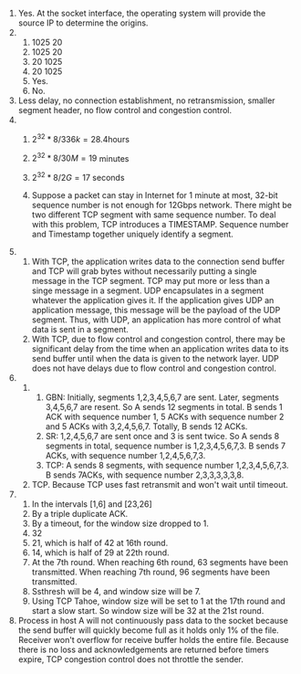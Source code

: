 1. Yes. At the socket interface, the operating system will provide the source IP to determine the origins.
2. 1. 1025 20
   2. 1025 20
   3. 20 1025
   4. 20 1025
   5. Yes.
   6. No.
3. Less delay, no connection establishment,  no retransmission, smaller segment header, no flow control and congestion control.
4. 1. $2^{32}*8/336k=28.4$hours

   2. $2^{32}*8/30M=19$ minutes

   3.  $2^{32}*8/2G=17$ seconds

   4. Suppose a packet can stay in Internet for 1 minute at most, 32-bit sequence number is not enough for 12Gbps network. There might be two different TCP segment with same sequence number. To deal with this problem, TCP introduces a TIMESTAMP. Sequence number and Timestamp together uniquely identify a segment.
5. 1. With TCP, the application writes data to the connection send buffer and TCP will grab bytes without necessarily putting a single message in the TCP segment. TCP may put more or less than a singe message in a segment.  UDP encapsulates in a segment whatever the application gives it. If the application gives UDP an application message, this message will be the payload of the UDP segment.  Thus, with UDP, an application has more control of what data is sent in a segment.
   2. With TCP, due to flow control and congestion control, there may be significant delay from the time when an application writes data to its send buffer until when the data is given to the network layer. UDP does not have delays due to flow control and congestion control.
6. 1. 1. GBN: Initially, segments 1,2,3,4,5,6,7 are sent. Later, segments 3,4,5,6,7 are resent. So A sends 12 segments in total. B sends 1 ACK with sequence number 1, 5 ACKs with sequence number 2 and 5 ACKs with 3,2,4,5,6,7. Totally, B sends 12 ACKs.
      2. SR: 1,2,4,5,6,7 are sent once and 3 is sent twice. So A sends 8 segments in total, sequence number is 1,2,3,4,5,6,7,3. B sends 7 ACKs, with sequence number 1,2,4,5,6,7,3. 
      3. TCP: A sends 8 segments, with sequence number 1,2,3,4,5,6,7,3. B sends 7ACKs, with sequence number 2,3,3,3,3,3,8. 
   2. TCP. Because TCP uses fast retransmit and won't wait until timeout.
7. 1. In the intervals [1,6] and [23,26]
   2. By a triple duplicate ACK.
   3. By a timeout, for the window size dropped to 1.
   4. 32
   5. 21, which is half of 42 at 16th round.
   6. 14, which is half of 29 at 22th round.
   7. At the 7th round. When reaching 6th round, 63 segments have been transmitted. When reaching 7th round, 96 segments have been transmitted.
   8. Ssthresh will be 4, and window size will be 7.
   9. Using TCP Tahoe, window size will be set to 1 at the 17th round and start a slow start. So window size will be 32 at the 21st round.
8. Process in host A will not continuously pass data to the socket because the send buffer will quickly become full as it holds only 1% of the file. Receiver won't overflow for receive buffer holds the entire file. Because there is no loss and acknowledgements are returned before timers expire, TCP congestion control does not throttle the sender. 